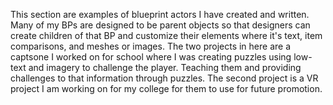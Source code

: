This section are examples of blueprint actors I have created and written. Many of my BPs are designed to be parent objects so that designers can create children of that BP and customize their elements where it's text, item comparisons, and meshes or images. The two projects in here are a captsone I worked on for school where I was creating puzzles using low-text and imagery to challenge the player. Teaching them and providing challenges to that information through puzzles. The second project is a VR project I am working on for my college for them to use for future promotion. 


